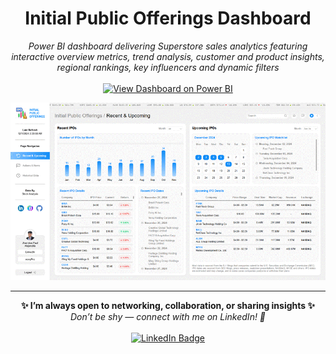 <h1 align="center">Initial Public Offerings Dashboard</h1>

<p align="center">
  <i>Power BI dashboard delivering Superstore sales analytics featuring interactive overview metrics, trend analysis, customer and product insights, regional rankings, key influencers and dynamic filters</i>
  <br><br>
  <a href="https://www.novypro.com/profile_projects/jhermienpaul" target="_blank">
    <img src="https://img.shields.io/badge/VIEW%20DASHBOARD%20ON%20POWER%20BI-F2C811?style=for-the-badge&logo=powerbi&logoColor=black" alt="View Dashboard on Power BI"/>
  </a>
</p>

<p align="center">
  <img src="./Dashboard Image.gif" alt="Dashboard Image" style="max-width: 100%; height: auto;">
</p>

---

<p align="center">
  <b>✨ I’m always open to networking, collaboration, or sharing insights ✨</b><br>
  <i>Don’t be shy — connect with me on LinkedIn! 👋</i><br><br>
  <a href="https://www.linkedin.com/in/jhermienpaul/">
    <img src="https://img.shields.io/badge/LinkedIn-Let's%20Connect!-0077B5?style=for-the-badge&logo=linkedin&logoColor=white" alt="LinkedIn Badge"/>
  </a>
</p>
